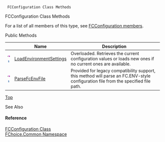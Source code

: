 ﻿     FCConfiguration Class Methods                                                   

FCConfiguration Class Methods

For a list of all members of this type, see [FCConfiguration members](FChoice.Common~FChoice.Common.FCConfiguration_members.md).

Public Methods

|   | Name | Description |
| --- | --- | --- |
| ![Public Method](dotnetimages/publicMethod.png)![static (Shared in Visual Basic)](dotnetimages/static.png) | [LoadEnvironmentSettings](FChoice.Common~FChoice.Common.FCConfiguration~LoadEnvironmentSettings.md) | Overloaded. Retrieves the current configuration values or loads new ones if no current ones are available.   |
| ![Public Method](dotnetimages/publicMethod.png)![static (Shared in Visual Basic)](dotnetimages/static.png) | [ParseFcEnvFile](FChoice.Common~FChoice.Common.FCConfiguration~ParseFcEnvFile.md) | Provided for legacy compatibility support, this method will parse an FC.ENV-style configuration file from the specified file path.   |

[Top](#top)

See Also

#### Reference

[FCConfiguration Class](FChoice.Common~FChoice.Common.FCConfiguration.md)  
[FChoice.Common Namespace](FChoice.Common~FChoice.Common_namespace.md)